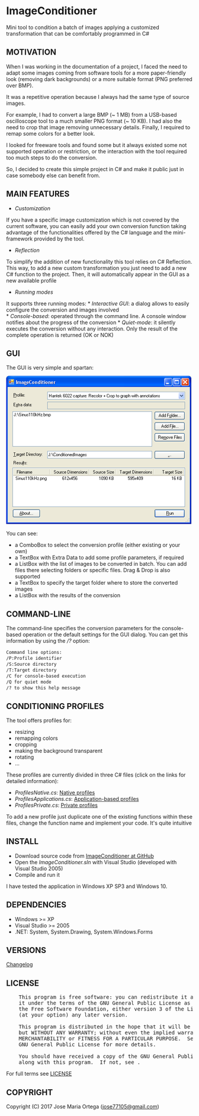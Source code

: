 # ImageConditioner

Mini tool to condition a batch of images applying a customized transformation that can be
comfortably programmed in C#


## MOTIVATION

When I was working in the documentation of a project, I faced the need to adapt some images coming
from software tools for a more paper-friendly look (removing dark backgrounds) or a more suitable
format (PNG preferred over BMP).

It was a repetitive operation because I always had the same type of source images. 

For example, I had to convert a large BMP (~ 1 MB) from a USB-based oscilloscope tool to a much
smaller PNG format (~ 10 KB). I had also the need to crop that image removing unnecessary details.
Finally, I required to remap some colors for a better look.

I looked for freeware tools and found some but it always existed some not supported operation or
restriction, or the interaction with the tool required too much steps to do the conversion.

So, I decided to create this simple project in C# and make it public just in case somebody else can
benefit from.


## MAIN FEATURES

* *Customization*

If you have a specific image customization which is not covered by the current software, you can
easily add your own conversion function taking advantage of the functionalities offered by the C#
language and the mini-framework provided by the tool.

* *Reflection*

To simplify the addition of new functionality this tool relies on C# Reflection. This way, to add a
new custom transformation you just need to add a new C# function to the project. Then, it will
automatically appear in the GUI as a new available profile

* *Running modes*

It supports three running modes:
	* *Interactive GUI*: a dialog allows to easily configure the conversion and images involved  
	* *Console-based*: operated through the command line. A console window notifies about the
	progress of the conversion
	* *Quiet-mode*: it silently executes the conversion without any interaction. Only the result
	of the complete operation is returned (OK or NOK)


## GUI

The GUI is very simple and spartan:

![Main Screenshot](Screenshots/Main.png)

You can see:
* a ComboBox to select the conversion profile (either existing or your own)
* a TextBox with Extra Data to add some profile parameters, if required
* a ListBox with the list of images to be converted in batch. You can add files there selecting
folders or specific files. Drag & Drop is also supported
* a TextBox to specify the target folder where to store the converted images
* a ListBox with the results of the conversion


## COMMAND-LINE

The command-line specifies the conversion parameters for the console-based operation or the default
settings for the GUI dialog.
You can get this information by using the _/?_ option:

	Command line options:
	/P:Profile identifier
	/S:Source directory
	/T:Target directory
	/C for console-based execution
	/Q for quiet mode
	/? to show this help message


## CONDITIONING PROFILES

The tool offers profiles for:
* resizing
* remapping colors
* cropping
* making the background transparent
* rotating
* ...

These profiles are currently divided in three C# files (click on the links for detailed
information): 

* _ProfilesNative.cs_: [Native profiles](ProfilesNative.md)
* _ProfilesApplications.cs_: [Application-based profiles](ProfilesApplications.md)
* _ProfilesPrivate.cs_: [Private profiles](ProfilesPrivate.md)

To add a new profile just duplicate one of the existing functions within these files, change the
function name and implement your code. It's quite intuitive


## INSTALL

* Download source code from [ImageConditioner at GitHub](https://github.com/jose77105/ImageConditioner)
* Open the _ImageConditioner.sln_ with Visual Studio (developed with Visual Studio 2005)
* Compile and run it

I have tested the application in Windows XP SP3 and Windows 10.


## DEPENDENCIES

* Windows >= XP
* Visual Studio >= 2005
* .NET: System, System.Drawing, System.Windows.Forms


## VERSIONS

[Changelog](CHANGELOG.md)


## LICENSE

<pre>
    This program is free software: you can redistribute it and/or modify
    it under the terms of the GNU General Public License as published by
    the Free Software Foundation, either version 3 of the License, or
    (at your option) any later version.

    This program is distributed in the hope that it will be useful,
    but WITHOUT ANY WARRANTY; without even the implied warranty of
    MERCHANTABILITY or FITNESS FOR A PARTICULAR PURPOSE.  See the
    GNU General Public License for more details.

    You should have received a copy of the GNU General Public License
    along with this program.  If not, see <http://www.gnu.org/licenses/>.
</pre>
For full terms see [LICENSE](LICENSE)


## COPYRIGHT

Copyright (C) 2017 Jose Maria Ortega (<a href="mailto:jose77105@gmail.com">jose77105@gmail.com</a>)
